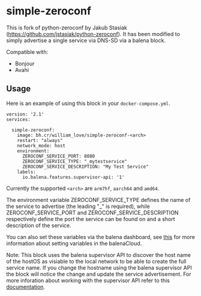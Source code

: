 # simple-zeroconf

This is fork of python-zeroconf by Jakub Stasiak (https://github.com/jstasiak/python-zeroconf). It has been modified to simply advertise a single service via DNS-SD via a balena block.

Compatible with:

* Bonjour
* Avahi

## Usage

Here is an example of using this block in your `docker-compose.yml`.  

```
version: '2.1'
services:

  simple-zeroconf:
    image: bh.cr/william_love/simple-zeroconf-<arch>
    restart: "always"
    network_mode: host
    environment:
      ZEROCONF_SERVICE_PORT: 8080
      ZEROCONF_SERVICE_TYPE: "_mytestservice"
      ZEROCONF_SERVICE_DESCRIPTION: "My Test Service"
    labels:
      io.balena.features.supervisor-api: '1'

```
Currently the supported `<arch>` are `arm7hf`, `aarch64` and `amd64`.

The environment variable ZEROCONF_SERVICE_TYPE defines the name of the service to advertise (the leading "_" is required), while ZEROCONF_SERVICE_PORT and ZEROCONF_SERVICE_DESCRIPTION respectively define the port the service can be found on and a short description of the service.

You can also set these variables via the balena dashboard, see [this](https://www.balena.io/docs/learn/manage/variables/) for more information about setting variables in the balenaCloud.

Note:  This block uses the balena supervisor API to discover the host name of the hostOS as visiable to the local network to be able to create the full service name.  If you change the hostname using the balena supervisor API the block will notice the change and update the service advertisement.  For more inforation about working with the supervisor API refer to this [documentation](https://www.balena.io/docs/reference/supervisor/supervisor-api/#http-api-reference).